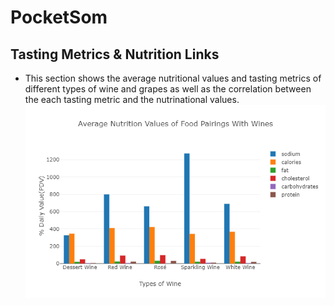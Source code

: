 # PocketSom

## Tasting Metrics & Nutrition Links
* This section shows the average nutritional values and tasting metrics of different types of wine and grapes as well as the correlation between the each tasting metric and the nutrinational values.
![Wine_Nutrition](taste_nutrition_link/images/n_types.png/)
